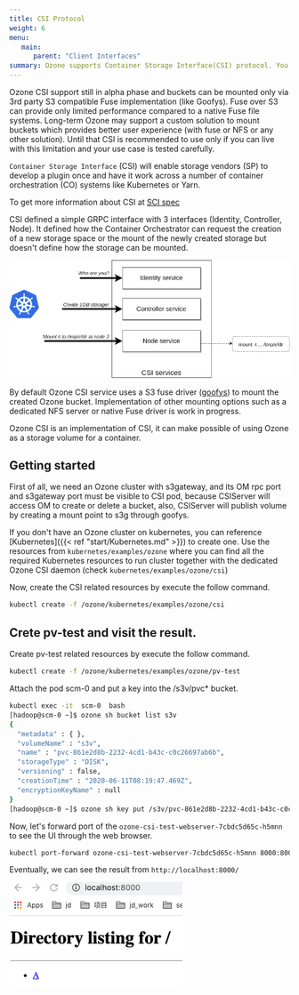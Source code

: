 ```yaml
---
title: CSI Protocol
weight: 6
menu:
   main:
      parent: "Client Interfaces"
summary: Ozone supports Container Storage Interface(CSI) protocol. You can use Ozone by mounting an Ozone volume by Ozone CSI.
---
```


<!---
  Licensed to the Apache Software Foundation (ASF) under one or more
  contributor license agreements.  See the NOTICE file distributed with
  this work for additional information regarding copyright ownership.
  The ASF licenses this file to You under the Apache License, Version 2.0
  (the "License"); you may not use this file except in compliance with
  the License.  You may obtain a copy of the License at

      http://www.apache.org/licenses/LICENSE-2.0

  Unless required by applicable law or agreed to in writing, software
  distributed under the License is distributed on an "AS IS" BASIS,
  WITHOUT WARRANTIES OR CONDITIONS OF ANY KIND, either express or implied.
  See the License for the specific language governing permissions and
  limitations under the License.
-->

<div class="alert alert-warning" role="alert">

Ozone CSI support still in alpha phase and buckets can be mounted only via 3rd party S3 compatible Fuse implementation (like Goofys). Fuse over S3 can provide only limited performance compared to a native Fuse file systems. Long-term Ozone may support a custom solution to mount buckets which provides better user experience (with fuse or NFS or any other solution). Until that CSI is recommended to use only if you can live with this limitation and your use case is tested carefully.
</div>

`Container Storage Interface` (CSI) will enable storage vendors (SP) to develop a plugin once and have it work across a number of container orchestration (CO) systems like Kubernetes or Yarn.

To get more information about CSI at [SCI spec](https://github.com/container-storage-interface/spec/blob/master/spec.md)

CSI defined a simple GRPC interface with 3 interfaces (Identity, Controller, Node). It defined how the Container Orchestrator can request the creation of a new storage space or the mount of the newly created storage but doesn't define how the storage can be mounted.

![CSI](CSI.png)

By default Ozone CSI service uses a S3 fuse driver ([goofys](https://github.com/kahing/goofys)) to mount the created Ozone bucket. Implementation of other mounting options such as a dedicated NFS server or native Fuse driver is work in progress.



Ozone CSI is an implementation of CSI, it can make possible of using Ozone as a storage volume for a container. 

## Getting started

First of all, we need an Ozone cluster with s3gateway, and its OM rpc port and s3gateway port must be visible to CSI pod,
because CSIServer will access OM to create or delete a bucket, also, CSIServer will publish volume by creating a mount point to s3g
through goofys. 

If you don't have an Ozone cluster on kubernetes, you can reference [Kubernetes]({{< ref "start/Kubernetes.md" >}}) to create one. Use the resources from `kubernetes/examples/ozone` where you can find all the required Kubernetes resources to run cluster together with the dedicated Ozone CSI daemon (check `kubernetes/examples/ozone/csi`)   

Now, create the CSI related resources by execute the follow command.

```bash
kubectl create -f /ozone/kubernetes/examples/ozone/csi
```

## Crete pv-test and visit the result.

Create pv-test related resources by execute the follow command.

```bash
kubectl create -f /ozone/kubernetes/examples/ozone/pv-test
```

Attach the pod scm-0 and put a key into the /s3v/pvc* bucket.

```bash
kubectl exec -it  scm-0  bash
[hadoop@scm-0 ~]$ ozone sh bucket list s3v
{
  "metadata" : { },
  "volumeName" : "s3v",
  "name" : "pvc-861e2d8b-2232-4cd1-b43c-c0c26697ab6b",
  "storageType" : "DISK",
  "versioning" : false,
  "creationTime" : "2020-06-11T08:19:47.469Z",
  "encryptionKeyName" : null
}
[hadoop@scm-0 ~]$ ozone sh key put /s3v/pvc-861e2d8b-2232-4cd1-b43c-c0c26697ab6b/A LICENSE.txt
```

Now, let's forward port of the `ozone-csi-test-webserver-7cbdc5d65c-h5mnn` to see the UI through the web browser.

```bash
kubectl port-forward ozone-csi-test-webserver-7cbdc5d65c-h5mnn 8000:8000
```

Eventually, we can see the result from `http://localhost:8000/`

![pvtest-webui](pvtest-webui.png)
